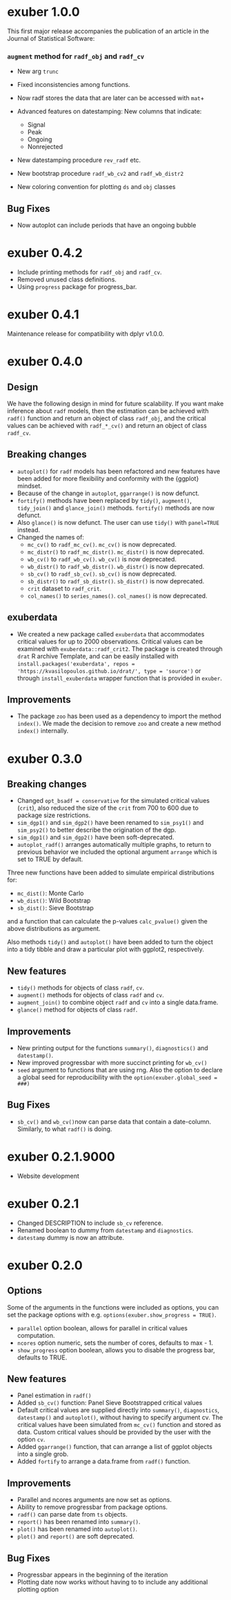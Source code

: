 # exuber 1.0.0

This first major release accompanies the publication of an article in the Journal of Statistical Software:



### `augment` method for `radf_obj` and `radf_cv`
* New arg `trunc`
* Fixed inconsistencies among functions.

* Now radf stores the data that are later can be accessed with `mat`+
* Advanced features on datestamping: New columns that indicate:
  - Signal
  - Peak
  - Ongoing
  - Nonrejected
* New datestamping procedure `rev_radf` etc.
* New bootstrap procedure `radf_wb_cv2` and `radf_wb_distr2`
* New coloring convention for plotting `ds` and `obj` classes

## Bug Fixes

* Now autoplot can include periods that have an ongoing bubble

# exuber 0.4.2

* Include printing methods for `radf_obj` and `radf_cv`.
* Removed unused class definitions.
* Using `progress` package for progress_bar.

# exuber 0.4.1

Maintenance release for compatibility with dplyr v1.0.0.

# exuber 0.4.0

## Design

We have the following design in mind for future scalability. If you want make inference about `radf` models, then the estimation can be achieved with `radf()` function and return an object of class `radf_obj`, and the critical values can be achieved with `radf_*_cv()` and return an object of class `radf_cv`.

## Breaking changes

* `autoplot()` for `radf` models has been refactored and new features have been added for more flexibility and conformity with the {ggplot} mindset.
* Because of the change in `autoplot`, `ggarrange()` is now defunct.
* `fortify()` methods have been replaced by `tidy()`, `augment()`, `tidy_join()` and `glance_join()` methods. `fortify()` methods are now defunct.
* Also `glance()` is now defunct. The user can use `tidy()` with `panel=TRUE` instead.
* Changed the names of:
  - `mc_cv()` to `radf_mc_cv()`. `mc_cv()` is now deprecated.
  - `mc_distr()` to `radf_mc_distr()`. `mc_distr()` is now deprecated.
  - `wb_cv()` to `radf_wb_cv()`. `wb_cv()` is now deprecated.
  - `wb_distr()` to `radf_wb_distr()`. `wb_distr()` is now deprecated.
  - `sb_cv()` to `radf_sb_cv()`. `sb_cv()` is now deprecated.
  - `sb_distr()` to `radf_sb_distr()`. `sb_distr()` is now deprecated.
  - `crit` dataset to `radf_crit`.
  - `col_names()` to `series_names()`.  `col_names()` is now deprecated.

## exuberdata

* We created a new package called `exuberdata` that accommodates critical values for up to 2000 observations. Critical values can be examined with `exuberdata::radf_crit2`. The package is created through `drat` R archive Template, and can be easily installed with `install.packages('exuberdata', repos = 'https://kvasilopoulos.github.io/drat/', type = 'source')` or through `install_exuberdata` wrapper function that is provided in `exuber`.

## Improvements

* The package `zoo` has been used as a dependency to import the method `index()`. 
We made the decision to remove `zoo` and create a new method `index()` internally.

# exuber 0.3.0

## Breaking changes

* Changed `opt_bsadf = conservative` for the simulated critical values (`crit`),
also reduced the size of the `crit` from 700 to 600 due to package size restrictions.
* `sim_dgp1()` and `sim_dgp2()` have been renamed to `sim_psy1()` and `sim_psy2()` 
to better describe the origination of the dgp. 
* `sim_dgp1()` and `sim_dgp2()` have been soft-deprecated.
* `autoplot_radf()` arranges automatically multiple graphs, to return to previous
behavior we included the optional argument `arrange` which is set to TRUE by default.

Three new functions have been added to simulate empirical distributions for:

* `mc_dist()`: Monte Carlo 
* `wb_dist()`: Wild Bootstrap 
* `sb_dist()`: Sieve Bootstrap 

and a function that can calculate the p-values `calc_pvalue()` given the above 
distributions as argument.

Also methods `tidy()` and `autoplot()` have been added to turn the object into
a tidy tibble and draw a particular plot with ggplot2, respectively.

## New features

* `tidy()` methods for objects of class `radf`, `cv`.
* `augment()` methods for objects of class `radf` and `cv`.
* `augment_join()` to combine object `radf` and `cv` into a single data.frame.
* `glance()` method for objects of class `radf`.

## Improvements

* New printing output for the functions `summary()`, `diagnostics()` and 
`datestamp()`.
* New improved progressbar with more succinct printing for `wb_cv()`
* `seed` argument to functions that are using rng. Also the option to declare
a global seed for reproducibility with the `option(exuber.global_seed = ###)`

## Bug Fixes

* `sb_cv()` and `wb_cv()`now can parse data that contain a date-column. Similarly,
to what `radf()` is doing.


# exuber 0.2.1.9000

* Website development

# exuber 0.2.1

* Changed DESCRIPTION to include `sb_cv` reference.
* Renamed boolean to dummy from `datestamp` and `diagnostics`.
* `datestamp` dummy is now an attribute.

# exuber 0.2.0

## Options

Some of the arguments in the functions were included as options, you can
set the package options with e.g. `options(exuber.show_progress = TRUE)`.

* `parallel` option boolean, allows for parallel in critical values computation.
* `ncores` option numeric, sets the number of cores, defaults to max - 1.
* `show_progress` option boolean, allows you to disable the progress bar, defaults to TRUE.

## New features

* Panel estimation in `radf()`
* Added `sb_cv()` function: Panel Sieve Bootstrapped critical values
* Default critical values are supplied directly into `summary()`, `diagnostics`,
  `datestamp()` and `autoplot()`, without having to specify argument cv. The 
  critical values have been simulated from `mc_cv()` function and stored as data.
  Custom critical values should be provided by the user with the option `cv`.
* Added `ggarrange()` function, that can arrange a list of ggplot objects into a single grob.
* Added `fortify` to arrange a data.frame from `radf()` function.

## Improvements

* Parallel and ncores arguments are now set as options.
* Ability to remove progressbar from package options.
* `radf()` can parse date from `ts` objects.
* `report()` has been renamed into `summary()`.
* `plot()` has been renamed into `autoplot()`.
* `plot()` and `report()` are soft deprecated.

## Bug Fixes

* Progressbar appears in the beginning of the iteration
* Plotting date now works without having to to include any additional plotting option

